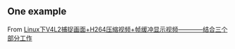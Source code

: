 ## One example

From [Linux下V4L2捕捉画面+H264压缩视频+帧缓冲显示视频————结合三个部分工作](https://www.cnblogs.com/rootming/p/10854063.html)
